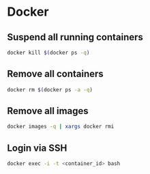 # Docker

## Suspend all running containers
```sh
docker kill $(docker ps -q)
```

## Remove all containers
```sh
docker rm $(docker ps -a -q)
```

## Remove all images
```sh
docker images -q | xargs docker rmi
```

## Login via SSH
```sh
docker exec -i -t <container_id> bash
```
